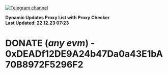 [![Telegram channel](https://img.shields.io/endpoint?url=https://runkit.io/damiankrawczyk/telegram-badge/branches/master?url=https://t.me/n4z4v0d)](https://t.me/n4z4v0d) 

**Dynamic Updates Proxy List with Proxy Checker**  
**Last Updated: 22.12.23 07:23**

# DONATE (_any evm_) - 0xDEADf12DE9A24b47Da0a43E1bA70B8972F5296F2
